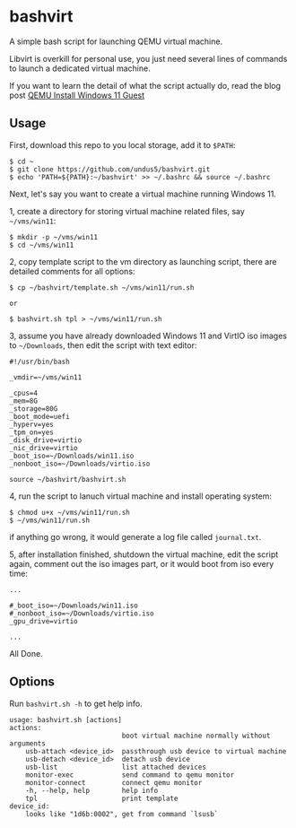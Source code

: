 # bashvirt

A simple bash script for launching QEMU virtual machine.

Libvirt is overkill for personal use, you just need several lines of commands to
launch a dedicated virtual machine.

If you want to learn the detail of what the script actually do, read the blog post
[QEMU Install Windows 11 Guest](https://undus.net/posts/qemu-install-windows11-guest/)

## Usage

First, download this repo to you local storage, add it to `$PATH`:

```
$ cd ~
$ git clone https://github.com/undus5/bashvirt.git
$ echo 'PATH=${PATH}:~/bashvirt' >> ~/.bashrc && source ~/.bashrc
```

Next, let's say you want to create a virtual machine running Windows 11.

1, create a directory for storing virtual machine related files, say `~/vms/win11`:

```
$ mkdir -p ~/vms/win11
$ cd ~/vms/win11
```

2, copy template script to the vm directory as launching script,
there are detailed comments for all options:

```
$ cp ~/bashvirt/template.sh ~/vms/win11/run.sh

or

$ bashvirt.sh tpl > ~/vms/win11/run.sh
```

3, assume you have already downloaded Windows 11 and VirtIO iso images to
`~/Downloads`, then edit the script with text editor:

```
#!/usr/bin/bash

_vmdir=~/vms/win11

_cpus=4
_mem=8G
_storage=80G
_boot_mode=uefi
_hyperv=yes
_tpm_on=yes
_disk_drive=virtio
_nic_drive=virtio
_boot_iso=~/Downloads/win11.iso
_nonboot_iso=~/Downloads/virtio.iso

source ~/bashvirt/bashvirt.sh
```

4, run the script to lanuch virtual machine and install operating system:

```
$ chmod u+x ~/vms/win11/run.sh
$ ~/vms/win11/run.sh
```

if anything go wrong, it would generate a log file called `journal.txt`.

5, after installation finished, shutdown the virtual machine, edit the script
again, comment out the iso images part, or it would boot from iso every time:

```
...

#_boot_iso=~/Downloads/win11.iso
#_nonboot_iso=~/Downloads/virtio.iso
_gpu_drive=virtio

...
```

All Done.

## Options

Run `bashvirt.sh -h` to get help info.

```
usage: bashvirt.sh [actions]
actions:
                            boot virtual machine normally without arguments
    usb-attach <device_id>  passthrough usb device to virtual machine
    usb-detach <device_id>  detach usb device
    usb-list                list attached devices
    monitor-exec            send command to qemu monitor
    monitor-connect         connect qemu monitor
    -h, --help, help        help info
    tpl                     print template
device_id:
    looks like "1d6b:0002", get from command `lsusb`
```

